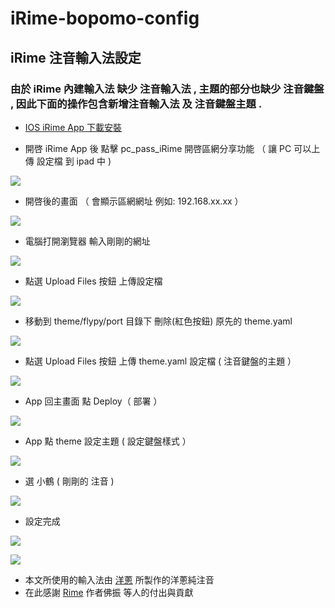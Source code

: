 # iRime-bopomo-config

## iRime 注音輸入法設定

### 由於 iRime 內建輸入法 缺少 注音輸入法 , 主題的部分也缺少 注音鍵盤 , 因此下面的操作包含新增注音輸入法 及 注音鍵盤主題 .


* [IOS iRime App 下載安裝](<https://apps.apple.com/tw/app/irime%E8%BE%93%E5%85%A5%E6%B3%95-%E5%B0%8F%E9%B9%A4%E5%8F%8C%E6%8B%BC%E4%BA%94%E7%AC%94%E9%83%91%E7%A0%81%E8%BE%93%E5%85%A5%E6%B3%95/id1142623977>)

* 開啓 iRime App 後 點擊 pc_pass_iRime 開啓區網分享功能 （ 讓 PC 可以上傳 設定檔 到 ipad 中 )

![](https://github.com/copy0401/irime-bopomo-config/raw/master/images/1_ipad1.jpg)

* 開啓後的畫面 （ 會顯示區網網址 例如: 192.168.xx.xx ）

![](https://github.com/copy0401/irime-bopomo-config/raw/master/images/2_ipad2.jpg)

* 電腦打開瀏覽器 輸入剛剛的網址 

![](https://github.com/copy0401/irime-bopomo-config/raw/master/images/3_pc1.png)

* 點選 Upload Files 按鈕 上傳設定檔

![](https://github.com/copy0401/irime-bopomo-config/raw/master/images/4_pc2.png)

* 移動到 theme/flypy/port 目錄下 刪除(紅色按鈕) 原先的 theme.yaml 

![](https://github.com/copy0401/irime-bopomo-config/raw/master/images/5_pc3.png)

* 點選 Upload Files 按鈕 上傳 theme.yaml 設定檔  ( 注音鍵盤的主題 ）

![](https://github.com/copy0401/irime-bopomo-config/raw/master/images/6_pc4.png)

* App 回主畫面 點 Deploy（ 部署 ）

![](https://github.com/copy0401/irime-bopomo-config/raw/master/images/7_ipad3.jpg)

* App 點 theme 設定主題 ( 設定鍵盤樣式 ）

![](https://github.com/copy0401/irime-bopomo-config/raw/master/images/8_ipad4.jpg)

* 選 小鶴  ( 剛剛的 注音 )

![](https://github.com/copy0401/irime-bopomo-config/raw/master/images/9_ipad5.jpg)

* 設定完成

![](https://github.com/copy0401/irime-bopomo-config/raw/master/images/10_ipad6.png)

![](https://github.com/copy0401/irime-bopomo-config/raw/master/images/11_ipad6.png)

* 本文所使用的輸入法由 [洋蔥](https://github.com/oniondelta) 所製作的洋蔥純注音 
* 在此感謝 [Rime](https://github.com/rime) 作者佛振 等人的付出與貢獻 